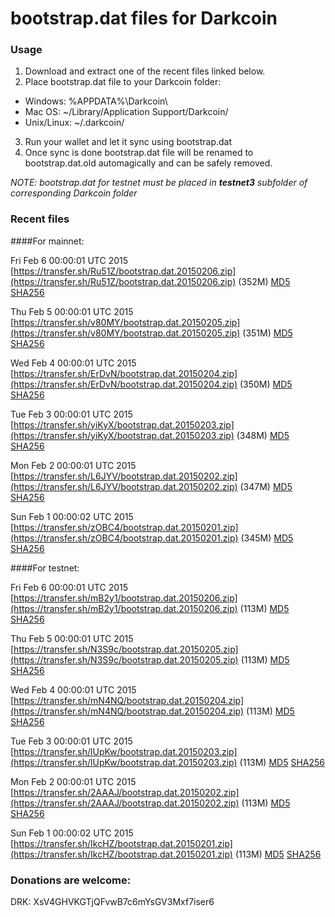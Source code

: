 # bootstrap.dat files for Darkcoin

### Usage

1. Download and extract one of the recent files linked below.
2. Place bootstrap.dat file to your Darkcoin folder:
 - Windows: %APPDATA%\Darkcoin\
 - Mac OS: ~/Library/Application Support/Darkcoin/
 - Unix/Linux: ~/.darkcoin/
3. Run your wallet and let it sync using bootstrap.dat
4. Once sync is done bootstrap.dat file will be renamed to bootstrap.dat.old automagically and can be safely removed.

_NOTE: bootstrap.dat for testnet must be placed in **testnet3** subfolder of corresponding Darkcoin folder_

### Recent files

####For mainnet:

Fri Feb  6 00:00:01 UTC 2015 [https://transfer.sh/Ru51Z/bootstrap.dat.20150206.zip](https://transfer.sh/Ru51Z/bootstrap.dat.20150206.zip) (352M) [MD5](https://transfer.sh/12ygp8/md5.txt) [SHA256](https://transfer.sh/qqwhA/sha256.txt)

Thu Feb  5 00:00:01 UTC 2015 [https://transfer.sh/v80MY/bootstrap.dat.20150205.zip](https://transfer.sh/v80MY/bootstrap.dat.20150205.zip) (351M) [MD5](https://transfer.sh/LVVeq/md5.txt) [SHA256](https://transfer.sh/11d8GP/sha256.txt)

Wed Feb  4 00:00:01 UTC 2015 [https://transfer.sh/ErDvN/bootstrap.dat.20150204.zip](https://transfer.sh/ErDvN/bootstrap.dat.20150204.zip) (350M) [MD5](https://transfer.sh/j1AMY/md5.txt) [SHA256](https://transfer.sh/wpE2n/sha256.txt)

Tue Feb  3 00:00:01 UTC 2015 [https://transfer.sh/yiKyX/bootstrap.dat.20150203.zip](https://transfer.sh/yiKyX/bootstrap.dat.20150203.zip) (348M) [MD5](https://transfer.sh/FDzOh/md5.txt) [SHA256](https://transfer.sh/8p1hN/sha256.txt)

Mon Feb  2 00:00:01 UTC 2015 [https://transfer.sh/L6JYV/bootstrap.dat.20150202.zip](https://transfer.sh/L6JYV/bootstrap.dat.20150202.zip) (347M) [MD5](https://transfer.sh/kwAzz/md5.txt) [SHA256](https://transfer.sh/VBqrL/sha256.txt)

Sun Feb  1 00:00:02 UTC 2015 [https://transfer.sh/zOBC4/bootstrap.dat.20150201.zip](https://transfer.sh/zOBC4/bootstrap.dat.20150201.zip) (345M) [MD5](https://transfer.sh/1uxOf/md5.txt) [SHA256](https://transfer.sh/1bG4a/sha256.txt)

####For testnet:

Fri Feb  6 00:00:01 UTC 2015 [https://transfer.sh/mB2y1/bootstrap.dat.20150206.zip](https://transfer.sh/mB2y1/bootstrap.dat.20150206.zip) (113M) [MD5](https://transfer.sh/kL2wv/md5.txt) [SHA256](https://transfer.sh/LmpSS/sha256.txt)

Thu Feb  5 00:00:01 UTC 2015 [https://transfer.sh/N3S9c/bootstrap.dat.20150205.zip](https://transfer.sh/N3S9c/bootstrap.dat.20150205.zip) (113M) [MD5](https://transfer.sh/jCz8g/md5.txt) [SHA256](https://transfer.sh/16oiUK/sha256.txt)

Wed Feb  4 00:00:01 UTC 2015 [https://transfer.sh/mN4NQ/bootstrap.dat.20150204.zip](https://transfer.sh/mN4NQ/bootstrap.dat.20150204.zip) (113M) [MD5](https://transfer.sh/2fwAd/md5.txt) [SHA256](https://transfer.sh/8L4mR/sha256.txt)

Tue Feb  3 00:00:01 UTC 2015 [https://transfer.sh/lUpKw/bootstrap.dat.20150203.zip](https://transfer.sh/lUpKw/bootstrap.dat.20150203.zip) (113M) [MD5](https://transfer.sh/zBoy5/md5.txt) [SHA256](https://transfer.sh/gPxBl/sha256.txt)

Mon Feb  2 00:00:01 UTC 2015 [https://transfer.sh/2AAAJ/bootstrap.dat.20150202.zip](https://transfer.sh/2AAAJ/bootstrap.dat.20150202.zip) (113M) [MD5](https://transfer.sh/QpVOG/md5.txt) [SHA256](https://transfer.sh/173uHy/sha256.txt)

Sun Feb  1 00:00:02 UTC 2015 [https://transfer.sh/IkcHZ/bootstrap.dat.20150201.zip](https://transfer.sh/IkcHZ/bootstrap.dat.20150201.zip) (113M) [MD5](https://transfer.sh/pJnoi/md5.txt) [SHA256](https://transfer.sh/2SH3U/sha256.txt)

### Donations are welcome:

DRK: XsV4GHVKGTjQFvwB7c6mYsGV3Mxf7iser6

